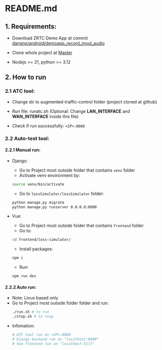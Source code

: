 # README.md
## 1. Requirements:

- Download ZRTC Demo App at commit [dangnp/android/demoapp_record_inout_audio](http://zalogit2.zing.vn/voip_platform/core/zrtc_core/-/tree/def02a24ada4c8d123233d5be18815441658a62c)

- Clone whole project at [Master](https://github.com/dangnguyenphuc/packet-loss-simulator)

- Nodejs >= 21, python >= 3.12

## 2. How to run
	
### 2.1 ATC tool:
	
- Change dir to augmented-traffic-control folder (project cloned at github)
		
- Run file: runatc.sh (Optional: Change __LAN_INTERFACE__ and __WAN_INTERFACE__ inside this file)
	
- Check if run successfully: ```<IP>:8080```
		

### 2.2 Auto-test tool:
	
#### 2.2.1 Manual run:

+ Django:
	- Go to Project most outside folder that contains ```venv``` folder
	- Activate venv environment by:
    
    ```bash
    source venv/bin/activate
    ```
    - Go to ```lossSimulator/lossSimulator``` folder:
    ```bash
    python manage.py migrate
    python manage.py runserver 0.0.0.0:8000
    ```

+ Vue:
    - Go to Project most outside folder that contains ```frontend``` folder
    - Go to:
    ```bash
    cd frontend/loss-simulator/
    ```
    - Install packages:
    ```bash
    npm i
    ```
    - Run:
    ```bash 
    npm run dev
    ```
#### 2.2.2 Auto run:
- Note: Linux based only
- Go to Project most outside folder folder and run:
    ```bash
    ./run.sh # to run
    ./stop.sh # to stop
    ```
- Infomation:
    ```bash
    # ATC tool run on <IP>:8080
    # Django backend run on "localhost:8000"
    # Vue frontend run on "localhost:5173"
    ```